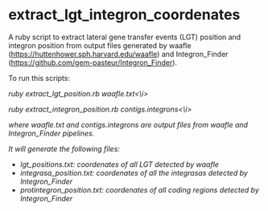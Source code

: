 # extract_lgt_integron_coordenates
A ruby script to extract lateral gene transfer events (LGT) position and integron position from output files generated by waafle (https://huttenhower.sph.harvard.edu/waafle) and Integron_Finder (https://github.com/gem-pasteur/Integron_Finder).

To run this scripts:

<i>ruby extract_lgt_position.rb waafle.txt<\i>

<i>ruby extract_integron_position.rb contigs.integrons<\i>

where waafle.txt and contigs.integrons are output files from waafle and Integron_Finder pipelines.

It will generate the following files:
- lgt_positions.txt: coordenates of all LGT detected by waafle 
- integrasa_position.txt: coordenates of all the integrasas detected by Integron_Finder
- protintegron_position.txt: coordenates of all coding regions detected by Integron_Finder
